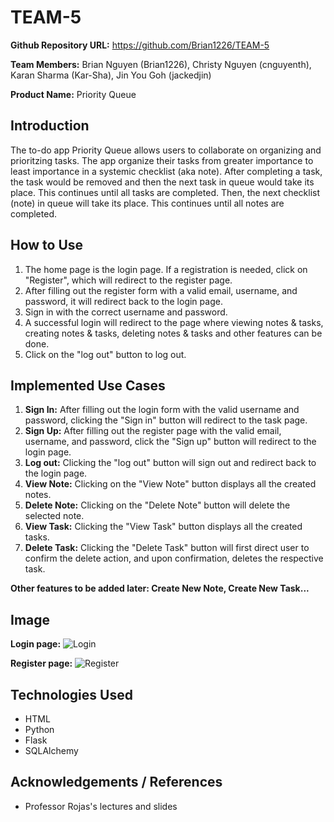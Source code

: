 # TEAM-5

**Github Repository URL:** https://github.com/Brian1226/TEAM-5

**Team Members:** Brian Nguyen (Brian1226), Christy Nguyen (cnguyenth), Karan Sharma (Kar-Sha), Jin You Goh (jackedjin)

**Product Name:** Priority Queue

## Introduction
The to-do app Priority Queue allows users to collaborate on organizing and prioritzing tasks. The app organize their tasks from greater importance to least importance in a systemic checklist (aka note). After completing a task, the task would be removed and then the next task in queue would take its place. This continues until all tasks are completed. Then, the next checklist (note) in queue will take its place. This continues until all notes are completed.

## How to Use 
1. The home page is the login page. If a registration is needed, click on "Register", which will redirect to the register page.
2. After filling out the register form with a valid email, username, and password, it will redirect back to the login page.
3. Sign in with the correct username and password.
4. A successful login will redirect to the page where viewing notes & tasks, creating notes & tasks, deleting notes & tasks and other features can be done.
5. Click on the "log out" button to log out.

## Implemented Use Cases
1. **Sign In:** After filling out the login form with the valid username and password, clicking the "Sign in" button will redirect to the task page.
2. **Sign Up:** After filling out the register page with the valid email, username, and password, click the "Sign up" button will redirect to the login page.
3. **Log out:** Clicking the "log out" button will sign out and redirect back to the login page.
4. **View Note:** Clicking on the "View Note" button displays all the created notes.
5. **Delete Note:** Clicking on the "Delete Note" button will delete the selected note.
6. **View Task:** Clicking the "View Task" button displays all the created tasks.
7. **Delete Task:** Clicking the "Delete Task" button will first direct user to confirm the delete action, and upon confirmation, deletes the respective task.

**Other features to be added later: Create New Note, Create New Task...**

## Image
**Login page:**
![Login](https://i.postimg.cc/fysDZPGP/Screen-Shot-2021-04-28-at-10-24-01-AM.png)

**Register page:**
![Register](https://i.postimg.cc/kGw3CgFV/Screen-Shot-2021-04-28-at-10-24-17-AM.png)

## Technologies Used
* HTML
* Python
* Flask
* SQLAlchemy

## Acknowledgements / References
* Professor Rojas's lectures and slides





